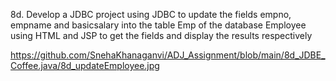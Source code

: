 8d. Develop a JDBC project using JDBC to update the fields empno, empname and basicsalary into  the table Emp of the database Employee using HTML and JSP to get the fields and display the  results respectively 



https://github.com/SnehaKhanaganvi/ADJ_Assignment/blob/main/8d_JDBE_Coffee.java/8d_updateEmployee.jpg
